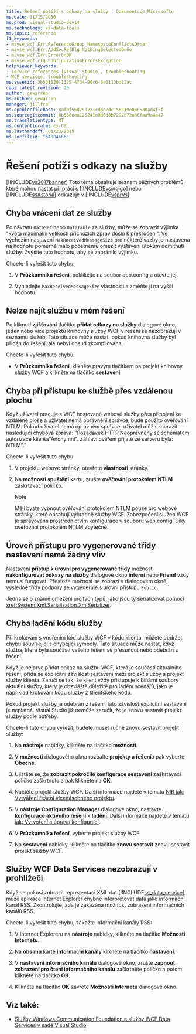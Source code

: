 ```yaml
---
title: Řešení potíží s odkazy na služby | Dokumentace Microsoftu
ms.date: 11/15/2016
ms.prod: visual-studio-dev14
ms.technology: vs-data-tools
ms.topic: reference
f1_keywords:
- msvse_wcf.Err.ReferenceGroup_NamespaceConflictsOther
- msvse_wcf.Err.AddSvcRefDlg_NothingSelectedOnGo
- msvse_wcf.Err.ErrorOnOK
- msvse_wcf.cfg.ConfigurationErrorsException
helpviewer_keywords:
- service references [Visual Studio], troubleshooting
- WCF services, troubleshooting
ms.assetid: 3b531120-1325-4734-90c6-6e6113bd12ac
caps.latest.revision: 25
author: gewarren
ms.author: gewarren
manager: jillfra
ms.openlocfilehash: 8af0f56d75d231cdde2dc156519e08d580ad4f5f
ms.sourcegitcommit: 8b538eea125241e9d6d8b7297b72a66faa9a4a47
ms.translationtype: MT
ms.contentlocale: cs-CZ
ms.lasthandoff: 01/23/2019
ms.locfileid: "54804666"
---
```

# <a name="troubleshooting-service-references"></a>Řešení potíží s odkazy na služby
[!INCLUDE[vs2017banner](../includes/vs2017banner.md)]
Toto téma obsahuje seznam běžných problémů, které mohou nastat při práci s [!INCLUDE[vsindigo](../includes/vsindigo-md.md)] nebo [!INCLUDE[ssAstoria](../includes/ssastoria-md.md)] odkazuje v [!INCLUDE[vsprvs](../includes/vsprvs-md.md)].

## <a name="error-returning-data-from-a-service"></a>Chyba vrácení dat ze služby
 Po návratu `DataSet` nebo `DataTable` ze služby, může se zobrazit výjimka "kvóta maximální velikosti příchozích zpráv došlo k překročení". Ve výchozím nastavení `MaxReceivedMessageSize` pro některé vazby je nastavena na hodnotu poměrně málo početnému omezit vystavení útokům odmítnutí služby. Zvýšíte tuto hodnotu, aby se zabránilo výjimku.

 Chcete-li vyřešit tuto chybu:

1.  V **Průzkumníka řešení**, poklikejte na soubor app.config a otevře jej.

2.  Vyhledejte `MaxReceivedMessageSize` vlastnosti a změňte ji na vyšší hodnotu.

## <a name="cannot-find-a-service-in-my-solution"></a>Nelze najít službu v mém řešení
 Po kliknutí **zjišťování** tlačítko **přidat odkazy na služby** dialogové okno, jeden nebo více projektů knihovny služby WCF v řešení se nezobrazují v seznamu služeb. Tato situace může nastat, pokud knihovna služby byl přidán do řešení, ale nebyl dosud zkompilována.

 Chcete-li vyřešit tuto chybu:

-   V **Průzkumníka řešení**, klikněte pravým tlačítkem na projekt knihovny služby WCF a klikněte na tlačítko **sestavení**.

## <a name="error-accessing-a-service-over-a-remote-desktop"></a>Chyba při přístupu ke službě přes vzdálenou plochu
 Když uživatel pracuje s WCF hostované webové služby přes připojení ke vzdálené ploše a uživatel nemá oprávnění správce, bude použito ověřování NTLM. Pokud uživatel nemá oprávnění správce, uživatel může zobrazit následující chybová zpráva: "Požadavek HTTP Neoprávněný se schématem autorizace klienta"Anonymní". Záhlaví ověření přijaté ze serveru byla: NTLM"."

 Chcete-li vyřešit tuto chybu:

1.  V projektu webové stránky, otevřete **vlastnosti** stránky.

2.  Na **možnosti spuštění** kartu, zrušte **ověřování protokolem NTLM** zaškrtávací políčko.

    > [!NOTE]
    > Měli byste vypnout ověřování protokolem NTLM pouze pro webové stránky, které obsahují výhradně služby WCF. Zabezpečení služeb WCF je spravována prostřednictvím konfigurace v souboru web.config. Díky ověřování protokolem NTLM zbytečné.

## <a name="access-level-for-generated-classes-setting-has-no-effect"></a>Úroveň přístupu pro vygenerované třídy nastavení nemá žádný vliv
 Nastavení **přístup k úrovni pro vygenerované třídy** možnost **nakonfigurovat odkazy na služby** dialogové okno **interní** nebo **Friend** vždy nemusí fungovat. Přestože možnost se zobrazí v dialogovém okně, výsledné třídy podpory se vygeneruje s úrovní přístupu `Public`.

 Jedná se o známé omezení určitých typů, jako jsou ty serializovat pomocí <xref:System.Xml.Serialization.XmlSerializer>.

## <a name="error-debugging-service-code"></a>Chyba ladění kódu služby
 Při krokování s vnořením kód služby WCF v kódu klienta, můžete obdržet chybu související s chybějící symboly. Tato situace může nastat, když služba, která byla součástí vašeho řešení se přesunout nebo odebrán z řešení.

 Když je nejprve přidat odkaz na službu WCF, která je součástí aktuálního řešení, přidá se explicitní závislost sestavení mezi projekt služby a projekt služby klienta. Zaručí se tak, že klient vždy přistupuje k binární soubory aktuální služby, který je obzvláště důležité pro ladění scénářů, jako je například krokování kódu služby z klientského kódu.

 Pokud projekt služby je odebrán z řešení, tato závislost explicitní sestavení je neplatná. Visual Studio již nemůže zaručit, že je znovu sestavit projekt služby podle potřeby.

 Chcete-li tuto chybu vyřešit, budete muset ručně znovu sestavit projekt služby:

1.  Na **nástroje** nabídky, klikněte na tlačítko **možnosti**.

2.  V **možnosti** dialogového okna rozbalte **projekty a řešení**a pak vyberte **Obecné**.

3.  Ujistěte se, že **zobrazit pokročilé konfigurace sestavení** zaškrtávací políčko zaškrtnuto a pak klikněte na **OK**.

4.  Načtěte projekt služby WCF. Další informace najdete v tématu [NIB jak: Vytváření řešení vícenásobného projektu](http://msdn.microsoft.com/02ecd6dd-0114-46fe-b335-ba9c5e3020d6).

5.  V **nástroje Configuration Manager** dialogové okno, nastavte **konfigurace aktivního řešení** k **ladění**. Další informace najdete v tématu [jak: Vytvoření a úprava konfigurací](../ide/how-to-create-and-edit-configurations.md).

6.  V **Průzkumníka řešení**, vyberte projekt služby WCF.

7.  Na **sestavení** nabídky, klikněte na tlačítko **znovu sestavit** znovu sestavit projekt služby WCF.

## <a name="wcf-data-services-do-not-display-in-the-browser"></a>Služby WCF Data Services nezobrazují v prohlížeči
 Když se pokusí zobrazit reprezentaci XML dat [!INCLUDE[ss_data_service](../includes/ss-data-service-md.md)], může aplikace Internet Explorer chybně interpretovat data jako informační kanál RSS. Zkontrolujte, zda je zakázána možnost zobrazení informačních kanálů RSS.

 Chcete-li vyřešit tuto chybu, zakažte informační kanály RSS:

1.  V Internet Exploreru na **nástroje** nabídky, klikněte na tlačítko **Možnosti Internetu**.

2.  Na **obsahu** kartě **informační kanály** klikněte na tlačítko **nastavení**.

3.  V **nastavení informačního kanálu** dialogové okno, zrušte **zapnout zobrazení pro čtení informačního kanálu** zaškrtněte políčko a potom klikněte na tlačítko **OK**.

4.  Klikněte na tlačítko **OK** zavřete **Možnosti Internetu** dialogové okno.

## <a name="see-also"></a>Viz také:

- [Služby Windows Communication Foundation a služby WCF Data Services v sadě Visual Studio](../data-tools/windows-communication-foundation-services-and-wcf-data-services-in-visual-studio.md)